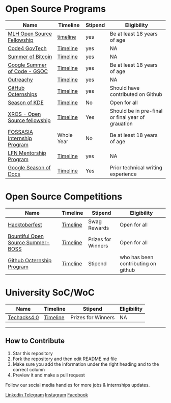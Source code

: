 # Open Source Programs

| Name          | Timeline      |  Stipend       |  Eligibility  |
| ------------- | ------------- |  ------------- | ------------- |
| [MLH Open Source Fellowship](https://fellowship.mlh.io/)  | [timeline](https://fellowship.mlh.io/programs/open-source)  | yes   | Be at least 18 years of age  |
| [Code4 GovTech](https://www.codeforgovtech.in/)  | [Timeline](https://www.codeforgovtech.in/apply)  | yes   | NA |
| [Summer of Bitcoin](https://www.summerofbitcoin.org/)  | [Timeline](https://www.summerofbitcoin.org/how-it-works)  | yes   | NA |
| [Google Summer of Code - GSOC](https://summerofcode.withgoogle.com/)  | [Timeline](https://summerofcode.withgoogle.com/programs/2023)  | yes   | Be at least 18 years of age |
| [Outreachy](https://www.outreachy.org/)  | [Timeline](https://www.outreachy.org/)  | yes   | NA |
| [GitHub Octernships](https://education.github.com/students/octernships) | [Timeline](https://education.github.com/globalcampus/octernships) | yes | Should have contributed on Github |
| [Season of KDE](https://season.kde.org/) | [Timeline](https://season.kde.org/) | No | Open for all |
| [XROS - Open Source fellowship](https://xrosfellowship.ficci.in/) | [Timeline](https://xrosfellowship.ficci.in/#timeline) | Yes | Should be in pre-final or final year of grauation  |
| [FOSSASIA Internship Program](https://docs.google.com/forms/d/e/1FAIpQLScp8h5SIPVK5G2SAm5vtrv7KLKeOeYTxlZBkDRE6I7Toybt0A/viewform) | Whole Year | No |Be at least 18 years of age  |
| [LFN Mentorship Program](https://wiki.lfnetworking.org/display/LN/LFN+Mentorship+Program#space-menu-link-content) | [Timeline](https://wiki.lfnetworking.org/display/LN/LFN+Mentorship+Program#LFNMentorshipProgram-2023ProgramTimeline*) | yes |NA |
| [Google Season of Docs](https://developers.google.com/season-of-docs) | [Timeline](https://developers.google.com/season-of-docs/docs/timeline) | Yes | Prior technical writing experience  |




# Open Source Competitions

| Name          | Timeline      |  Stipend       |  Eligibility  |
| ------------- | ------------- |  ------------- | ------------- |
| [Hacktoberfest](https://hacktoberfest.digitalocean.com/)     |  [Timeline](https://hacktoberfest.com/participation/)  | Swag Rewards  | Open for all   |
| [Bountiful Open Source Summer- BOSS](https://lab.codingblocks.com/boss)    |  [Timeline](https://lab.codingblocks.com/boss#rules-and-eligibility) | Prizes for Winners  | Open for all   |
| [Github Octernship Program](https://education.github.com/students/octernships) |[Timeline](https://education.github.com/globalcampus/octernships) | Stipend | who has been contributing on github  |




# University SoC/WoC

| Name          | Timeline      |  Stipend       |  Eligibility  |
| ------------- | ------------- |  ------------- | ------------- |
| [Techacks4.0](https://techacks.org/#speakers)   | [Timeline](https://techacks.org/#speakers) | Prizes for Winners |NA  |


---
## How to Contribute 
1. Star this repository
2. Fork the repository and then edit README.md file
3. Make sure you add the information under the right heading and to the correct column
4. Preview it and make a pull request 

Follow our social media handles for more jobs & internships updates.

[Linkedin ](https://www.linkedin.com/company/lets-code-forever/)
[Telegram](https://t.me/offcampusjobsupdatess)
[Instagram](https://www.instagram.com/lets__code/)
[Facebook](https://www.facebook.com/letscodeforever)
